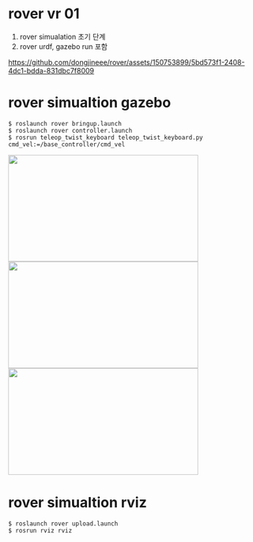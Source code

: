 # rover vr 01
1. rover simualation 초기 단계
2. rover urdf, gazebo run 포함

https://github.com/dongjineee/rover/assets/150753899/5bd573f1-2408-4dc1-bdda-831dbc7f8009

# rover simualtion gazebo 
    $ roslaunch rover bringup.launch
    $ roslaunch rover controller.launch
    $ rosrun teleop_twist_keyboard teleop_twist_keyboard.py cmd_vel:=/base_controller/cmd_vel
<img src="https://github.com/dongjineee/rover/assets/150753899/e7e27682-6da2-4e68-a7bf-0bbe29d424c1" width="384" height="216"/>



<img src="https://github.com/dongjineee/rover/assets/150753899/5bd573f1-2408-4dc1-bdda-831dbc7f8009" width="384" height="216"/>



<img src="https://github.com/dongjineee/rover/assets/150753899/49c7ff94-2350-4871-8276-b43929eb93c5" width="384" height="216"/>


    
# rover simualtion rviz 
    $ roslaunch rover upload.launch
    $ rosrun rviz rviz



